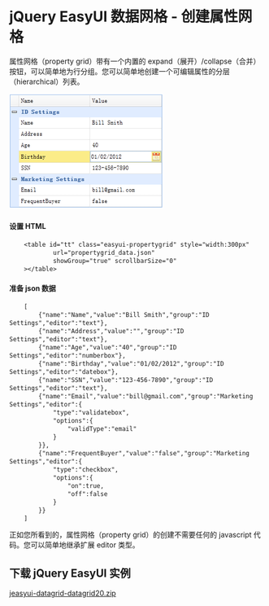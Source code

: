 # jQuery EasyUI 数据网格 - 创建属性网格

属性网格（property grid）带有一个内置的 expand（展开）/collapse（合并） 按钮，可以简单地为行分组。您可以简单地创建一个可编辑属性的分层（hierarchical）列表。

![](img/datagrid20_1.png)

#### 设置 HTML

```
	<table id="tt" class="easyui-propertygrid" style="width:300px"
            url="propertygrid_data.json"
            showGroup="true" scrollbarSize="0"
    ></table>

```

#### 准备 json 数据

```
	[
		{"name":"Name","value":"Bill Smith","group":"ID Settings","editor":"text"},
		{"name":"Address","value":"","group":"ID Settings","editor":"text"},
		{"name":"Age","value":"40","group":"ID Settings","editor":"numberbox"},
		{"name":"Birthday","value":"01/02/2012","group":"ID Settings","editor":"datebox"},
		{"name":"SSN","value":"123-456-7890","group":"ID Settings","editor":"text"},
		{"name":"Email","value":"bill@gmail.com","group":"Marketing Settings","editor":{
			"type":"validatebox",
			"options":{
				"validType":"email"
			}
		}},
		{"name":"FrequentBuyer","value":"false","group":"Marketing Settings","editor":{
			"type":"checkbox",
			"options":{
				"on":true,
				"off":false
			}
		}}
	]

```

正如您所看到的，属性网格（property grid）的创建不需要任何的 javascript 代码。您可以简单地继承扩展 editor 类型。

## 下载 jQuery EasyUI 实例

[jeasyui-datagrid-datagrid20.zip](/try/jeasyui/download/jeasyui-datagrid-datagrid20.zip)

 